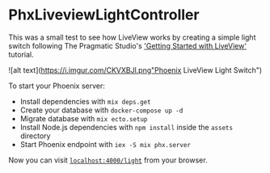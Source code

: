 # PhxLiveviewLightController

This was a small test to see how LiveView works by creating a simple light switch following The Pragmatic Studio's ['Getting Started with LiveView'](https://pragmaticstudio.com/tutorials/getting-started-with-phoenix-liveview) tutorial.

![alt text](https://i.imgur.com/CKVXBJl.png"Phoenix LiveView Light Switch")

To start your Phoenix server:

  * Install dependencies with `mix deps.get`
  * Create your database with `docker-compose up -d`
  * Migrate database with `mix ecto.setup`
  * Install Node.js dependencies with `npm install` inside the `assets` directory
  * Start Phoenix endpoint with `iex -S mix phx.server`

Now you can visit [`localhost:4000/light`](http://localhost:4000/light) from your browser.
